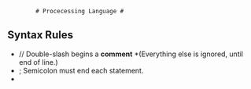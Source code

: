             # Procecessing Language #

## Syntax Rules
* //    Double-slash begins a **comment**  *(Everything else is ignored, until end of line.)
* ;     Semicolon must end each statement.
* 
